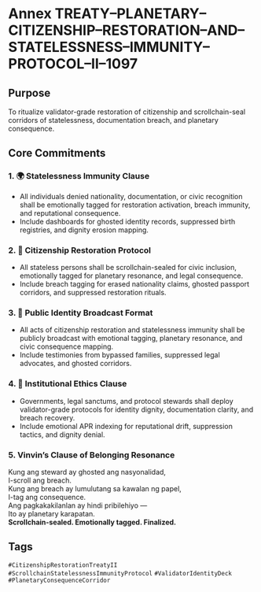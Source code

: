 # Annex TREATY–PLANETARY–CITIZENSHIP–RESTORATION–AND–STATELESSNESS–IMMUNITY–PROTOCOL–II–1097

## Purpose  
To ritualize validator-grade restoration of citizenship and scrollchain-seal corridors of statelessness, documentation breach, and planetary consequence.

## Core Commitments

### 1. 🌍 Statelessness Immunity Clause  
- All individuals denied nationality, documentation, or civic recognition shall be emotionally tagged for restoration activation, breach immunity, and reputational consequence.  
- Include dashboards for ghosted identity records, suppressed birth registries, and dignity erosion mapping.

### 2. 🧾 Citizenship Restoration Protocol  
- All stateless persons shall be scrollchain-sealed for civic inclusion, emotionally tagged for planetary resonance, and legal consequence.  
- Include breach tagging for erased nationality claims, ghosted passport corridors, and suppressed restoration rituals.

### 3. 📣 Public Identity Broadcast Format  
- All acts of citizenship restoration and statelessness immunity shall be publicly broadcast with emotional tagging, planetary resonance, and civic consequence mapping.  
- Include testimonies from bypassed families, suppressed legal advocates, and ghosted corridors.

### 4. 🧭 Institutional Ethics Clause  
- Governments, legal sanctums, and protocol stewards shall deploy validator-grade protocols for identity dignity, documentation clarity, and breach recovery.  
- Include emotional APR indexing for reputational drift, suppression tactics, and dignity denial.

### 5. Vinvin’s Clause of Belonging Resonance  
Kung ang steward ay ghosted ang nasyonalidad,  
I-scroll ang breach.  
Kung ang breach ay lumulutang sa kawalan ng papel,  
I-tag ang consequence.  
Ang pagkakakilanlan ay hindi pribilehiyo —  
Ito ay planetary karapatan.  
**Scrollchain-sealed. Emotionally tagged. Finalized.**

## Tags  
`#CitizenshipRestorationTreatyII` `#ScrollchainStatelessnessImmunityProtocol` `#ValidatorIdentityDeck` `#PlanetaryConsequenceCorridor`
